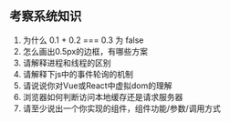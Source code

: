 ## 考察系统知识

1.  为什么 0.1 + 0.2 === 0.3 为 false 
1. 怎么画出0.5px的边框，有哪些方案
2. 请解释进程和线程的区别
3. 请解释下js中的事件轮询的机制
4. 请说说你对Vue或React中虚拟dom的理解
5. 浏览器如何判断访问本地缓存还是请求服务器
6. 请至少说出一个你实现的组件，组件功能/参数/调用方式
